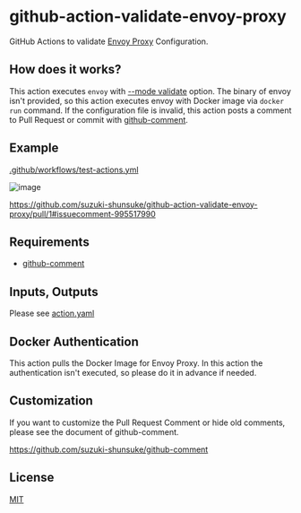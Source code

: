 # github-action-validate-envoy-proxy

GitHub Actions to validate [Envoy Proxy](https://www.envoyproxy.io/) Configuration.

## How does it works?

This action executes `envoy` with [--mode validate](https://www.envoyproxy.io/docs/envoy/latest/operations/cli#cmdoption-mode) option.
The binary of envoy isn't provided, so this action executes envoy with Docker image via `docker run` command.
If the configuration file is invalid, this action posts a comment to Pull Request or commit with [github-comment](https://github.com/suzuki-shunsuke/github-comment).

## Example

[.github/workflows/test-actions.yml](.github/workflows/test-actions.yml)

![image](https://user-images.githubusercontent.com/13323303/146328887-a92e122f-d9ed-4485-a364-0720bf8d4fff.png)

https://github.com/suzuki-shunsuke/github-action-validate-envoy-proxy/pull/1#issuecomment-995517990

## Requirements

* [github-comment](https://github.com/suzuki-shunsuke/github-comment)

## Inputs, Outputs

Please see [action.yaml](action.yaml)

## Docker Authentication

This action pulls the Docker Image for Envoy Proxy.
In this action the authentication isn't executed, so please do it in advance if needed.

## Customization

If you want to customize the Pull Request Comment or hide old comments,
please see the document of github-comment.

https://github.com/suzuki-shunsuke/github-comment

## License

[MIT](LICENSE)
